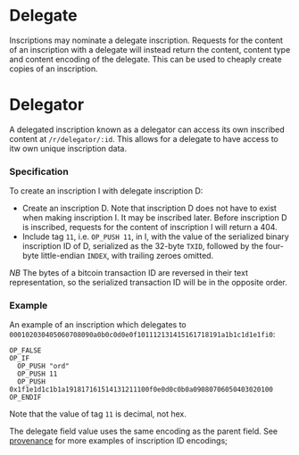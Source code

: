 Delegate
========

Inscriptions may nominate a delegate inscription. Requests for the content of
an inscription with a delegate will instead return the content, content type 
and content encoding of the delegate. This can be used to cheaply create copies 
of an inscription. 

Delegator
========

A delegated inscription known as a delegator can access its own inscribed content at `/r/delegator/:id`. This allows for a delegate to have access to itw own unique inscription data.

### Specification

To create an inscription I with delegate inscription D:

- Create an inscription D. Note that inscription D does not have to exist when
  making inscription I. It may be inscribed later. Before inscription D is
  inscribed, requests for the content of inscription I will return a 404.
- Include tag `11`, i.e. `OP_PUSH 11`, in I, with the value of the serialized
  binary inscription ID of D, serialized as the 32-byte `TXID`, followed by the
  four-byte little-endian `INDEX`, with trailing zeroes omitted.

_NB_ The bytes of a bitcoin transaction ID are reversed in their text
representation, so the serialized transaction ID will be in the opposite order.

### Example

An example of an inscription which delegates to
`000102030405060708090a0b0c0d0e0f101112131415161718191a1b1c1d1e1fi0`:

```
OP_FALSE
OP_IF
  OP_PUSH "ord"
  OP_PUSH 11
  OP_PUSH 0x1f1e1d1c1b1a191817161514131211100f0e0d0c0b0a09080706050403020100
OP_ENDIF
```

Note that the value of tag `11` is decimal, not hex.

The delegate field value uses the same encoding as the parent field. See
[provenance](provenance.md) for more examples of inscription ID encodings;
